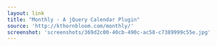 ```yaml
---
layout: link
title: "Monthly - A jQuery Calendar Plugin"
source: 'http://kthornbloom.com/monthly/'
screenshot: 'screenshots/369d2c00-40cb-490c-ac58-c7389999c55e.jpg'
---
```


